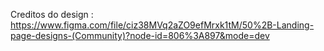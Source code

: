 Creditos do design :  https://www.figma.com/file/ciz38MVq2aZO9efMrxk1tM/50%2B-Landing-page-designs-(Community)?node-id=806%3A897&mode=dev